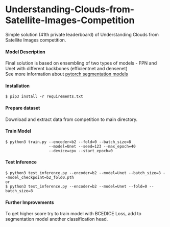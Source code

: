 # Understanding-Clouds-from-Satellite-Images-Competition
Simple solution (41th private leaderboard) of Understanding Clouds from Satellite Images competition.

#### Model Description
Final solution is based on ensembling of two types of models - FPN and Unet with different backbones (efficientnet and densenet)<br/>
See more information about [pytorch segmentation models](https://github.com/qubvel/segmentation_models.pytorch)

#### Installation
```
$ pip3 install -r requirements.txt
```

#### Prepare dataset
Download and extract data from competition to main directory.

#### Train Model

```
$ python3 train.py --encoder=b2 --fold=0 --batch_size=8 
                   --model=Unet --seed=123 --max_epoch=40 
                   --device=cpu --start_epoch=0
```

#### Test Inference
```
$ python3 test_inference.py --encoder=b2 --model=Unet --batch_size=8 --model_checkpoint=b2_fold0.pth
or
$ python3 test_inference.py --encoder=b2 --model=Unet --fold=0 --batch_size=8
```

#### Further Improvements
To get higher score try to train model with BCEDICE Loss, add to segmentation model another classification head.
